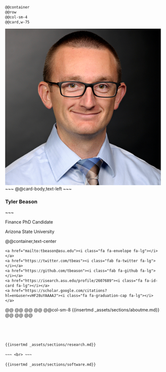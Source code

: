 <!-- 
~~~
<div class="container" style="margin-top:30px">
    <div class="row">
        <div class="col-sm-4">
            <div class="card w-75">
                <img class="card-img-top" src="/assets/tbeason.png" alt="Tyler Beason" style="max-width:100%;height:auto">
                <div class="card-body text-left">
                    <h3 class="card-title">Tyler Beason</h3>
                    <p class="title">Finance PhD Candidate</p>
                    <p class="card-text">Arizona State University</p>
                    <div class="container text-center">
                        <a href="mailto:tbeason@asu.edu"><i class="fa fa-envelope fa-2x"></i></a>
                        <a href="https://twitter.com/tbeas"><i class="fab fa-twitter fa-2x"></i></a>
                        <a href="https://github.com/tbeason"><i class="fab fa-github fa-2x"></i></a>
                        <a href="https://isearch.asu.edu/profile/2607689"><i class="fa fa-id-card fa-2x"></i></a>
                        <a href="https://scholar.google.com/citations?hl=en&user=vHF28uYAAAAJ"><i class="fa fa-graduation-cap fa-2x"></i></a>
                    </div>
                </div>
            </div>
        </div>
        <div class="col-sm-8" style="margin-top:5px">
            <h1>About Me</h2>
            <p>This is stuff about me.</p>
            <p>W.P. Carey School of Business</p>
            <p>Research</p>
            <p>repeat links</p>
            <p>personal?</p>
        </div>
    </div>
</div>
<br>
~~~ -->

~~~ <br> ~~~

@@container
@@row
@@col-sm-4
@@card,w-75
~~~
<img class="card-img-top" src="/assets/tbeason.png" alt="Tyler Beason" style="max-width:100%;height:auto">
~~~
@@card-body,text-left
~~~
<h3 class="card-title">Tyler Beason</h3>
~~~

Finance PhD Candidate

Arizona State University

@@container,text-center
~~~
<a href="mailto:tbeason@asu.edu"><i class="fa fa-envelope fa-lg"></i></a>
<a href="https://twitter.com/tbeas"><i class="fab fa-twitter fa-lg"></i></a>
<a href="https://github.com/tbeason"><i class="fab fa-github fa-lg"></i></a>
<a href="https://isearch.asu.edu/profile/2607689"><i class="fa fa-id-card fa-lg"></i></a>
<a href="https://scholar.google.com/citations?hl=en&user=vHF28uYAAAAJ"><i class="fa fa-graduation-cap fa-lg"></i></a>
~~~
@@
@@
@@
@@
@@col-sm-8
{{insertmd _assets/sections/aboutme.md}}
@@
@@
@@

~~~ <br> ~~~




{{insertmd _assets/sections/research.md}}

~~~ <br> ~~~

{{insertmd _assets/sections/software.md}}
